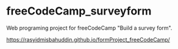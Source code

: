 # freeCodeCamp_surveyform
Web programing project for freeCodeCamp "Build a survey form".


https://rasyidmisbahuddin.github.io/formProject_freeCodeCamp/
